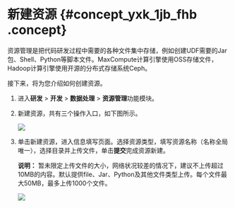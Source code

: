# 新建资源 {#concept_yxk_1jb_fhb .concept}

资源管理是把代码研发过程中需要的各种文件集中存储，例如创建UDF需要的Jar包、Shell、Python等脚本文件。MaxCompute计算引擎使用OSS存储文件，Hadoop计算引擎使用开源的分布式存储系统Ceph。

接下来，将为您介绍如何创建资源。

1.  进入**研发** \> **开发** \> **数据处理** \> **资源管理**功能模块。
2.  新建资源，共有三个操作入口，如下图所示。

    ![](http://static-aliyun-doc.oss-cn-hangzhou.aliyuncs.com/assets/img/149565/156134684141552_zh-CN.png)

3.  单击新建资源，进入信息填写页面。选择资源类型，填写资源名称（名称全局唯一），选择目录并上传文件，单击**提交**完成资源新建。

    **说明：** 暂未限定上传文件的大小，网络状况较差的情况下，建议不上传超过10MB的内容。默认提供file、Jar、Python及其他文件类型上传。每个文件最大50MB，最多上传1000个文件。

    ![](http://static-aliyun-doc.oss-cn-hangzhou.aliyuncs.com/assets/img/149565/156134684141553_zh-CN.png)


